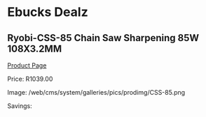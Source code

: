
# Ebucks Dealz
## Ryobi-CSS-85 Chain Saw Sharpening 85W 108X3.2MM
[Product Page](https://www.ebucks.com/web/shop/productSelected.do?prodId=1220063484&catId=363410833)

Price: R1039.00

Image: /web/cms/system/galleries/pics/prodimg/CSS-85.png

Savings: 


	
